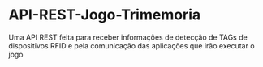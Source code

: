 # API-REST-Jogo-Trimemoria
Uma API REST feita para receber informações de detecção de TAGs de dispositivos RFID e pela comunicação das aplicações que irão executar o jogo
